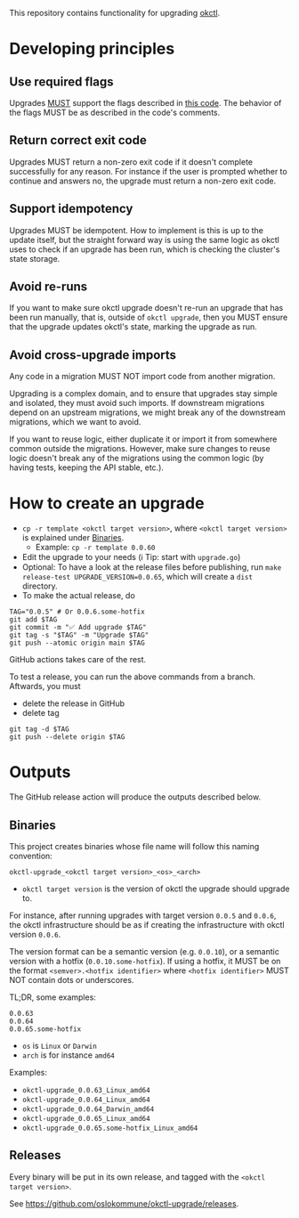 This repository contains functionality for upgrading [okctl](https://github.com/oslokommune/okctl).

# Developing principles

## Use required flags
Upgrades [MUST](https://www.ietf.org/rfc/rfc2119.txt) support the flags described in [this code](template/main.go).
The behavior of the flags MUST be as described in the code's comments.

## Return correct exit code
Upgrades MUST return a non-zero exit code if it doesn't complete successfully for any reason. For instance if the
user is prompted whether to continue and answers no, the upgrade must return a non-zero exit code.

## Support idempotency
Upgrades MUST be idempotent. How to implement is this is up to the update itself, but the straight forward way is
using the same logic as okctl uses to check if an upgrade has been run, which is checking the cluster's state storage. 

## Avoid re-runs
If you want to make sure okctl upgrade doesn't re-run an upgrade that has been run manually, that is, outside of
`okctl upgrade`, then you MUST ensure that the upgrade updates okctl's state, marking the upgrade as run.

## Avoid cross-upgrade imports
Any code in a migration MUST NOT import code from another migration.

Upgrading is a complex domain, and to ensure that upgrades stay simple and isolated, they must avoid such imports.
If downstream migrations depend on an upstream migrations, we might break any of the downstream migrations, which
we want to avoid.

If you want to reuse logic, either duplicate it or import it from somewhere common outside the migrations. However,
make sure changes to reuse logic doesn't break any of the migrations using the common logic (by having tests, keeping
the API stable, etc.).

# How to create an upgrade

* `cp -r template <okctl target version>`, where `<okctl target version>` is explained under [Binaries](#binaries).
   * Example: `cp -r template 0.0.60`
* Edit the upgrade to your needs (:information_source: Tip: start with `upgrade.go`)
* Optional: To have a look at the release files before publishing, run `make release-test UPGRADE_VERSION=0.0.65`, which will
create a `dist` directory.
* To make the actual release, do

```shell
TAG="0.0.5" # Or 0.0.6.some-hotfix
git add $TAG
git commit -m "✅ Add upgrade $TAG"
git tag -s "$TAG" -m "Upgrade $TAG"
git push --atomic origin main $TAG
```

GitHub actions takes care of the rest.

To test a release, you can run the above commands from a branch. Aftwards, you must
* delete the release in GitHub
* delete tag 

```shell
git tag -d $TAG
git push --delete origin $TAG
```

# Outputs

The GitHub release action will produce the outputs described below.

## Binaries

This project creates binaries whose file name will follow this naming convention:

```
okctl-upgrade_<okctl target version>_<os>_<arch>
```

* `okctl target version` is the version of okctl the upgrade should upgrade to.

For instance, after running upgrades with target version `0.0.5` and `0.0.6`, the okctl infrastructure should be as if
creating the infrastructure with okctl version `0.0.6`.
 
The version format can be a semantic version (e.g. `0.0.10`), or a semantic version with a hotfix (`0.0.10.some-hotfix`). If
using a hotfix, it MUST be on the format `<semver>.<hotfix identifier>` where `<hotfix identifier>` MUST NOT contain
dots or underscores.

TL;DR, some examples:

```shell
0.0.63
0.0.64
0.0.65.some-hotfix
```

  * `os` is `Linux` or `Darwin`
  * `arch` is for instance `amd64`

Examples:
* `okctl-upgrade_0.0.63_Linux_amd64`
* `okctl-upgrade_0.0.64_Linux_amd64`
* `okctl-upgrade_0.0.64_Darwin_amd64`
* `okctl-upgrade_0.0.65_Linux_amd64`
* `okctl-upgrade_0.0.65.some-hotfix_Linux_amd64`

## Releases

Every binary will be put in its own release, and tagged with the `<okctl target version>`.

See https://github.com/oslokommune/okctl-upgrade/releases.

